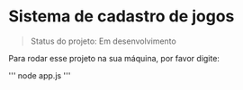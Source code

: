 # Sistema de cadastro de jogos

> Status do projeto: Em desenvolvimento

Para rodar esse projeto na sua máquina, por favor digite:

'''
node app.js
'''

